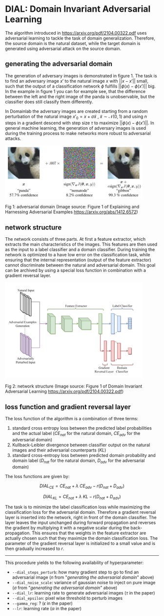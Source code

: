 # DIAL: Domain Invariant Adversarial Learning

The algorithm introduced in https://arxiv.org/pdf/2104.00322.pdf uses adversarial learning to tackle the task of domain generalization. Therefore, the source domain is the natural dataset, while the target domain is generated using adversarial attack on the source domain.


## generating the adversarial domain

The generation of adversary images is demonstrated in figure 1.
The task is to find an adversary image $x'$ to the natural image $x$ with $||x- x'||$ small, such that the output of a classification network $\phi$ fulfills $||\phi(x) - \phi(x')||$ big. In the example in figure 1 you can for example see, that the difference between the left and the right image of the panda is unobservable, but the classifier does still classify them differently.  

In Domainlab the adversary images are created starting from a random perturbation of the natural image $x'_0 = x + \sigma \tilde{x}~$, $\tilde{x} \sim \mathcal{N}(0, 1)$ and using $n$ steps in a gradient descend with step size $\tau$ to maximize $||\phi(x) - \phi(x')||$. In general machine learning, the generation of adversary images is used during the training process to make networks more robust to adversarial attacks.

<img src="figs/adv_example.png" width="450"> 

Fig 1: adversarial domain (Image source: Figure 1 of Explaining and Harnessing Adversarial Examples https://arxiv.org/abs/1412.6572)

## network structure

The network consists of three parts. At first a feature extractor, which extracts the main characteristics of the images. This features are then used as the input to a label classifier and a domain classifier. 
During training the network is optimized to a have low error on the classification task, while ensuring that the internal representation (output of the feature extractor) cannot discriminate between the natural and adversarial domain. This goal can be archived by using a special loss function in combination with a gradient reversal layer.


<img src="figs/DIAL_netw.png" width="450"> 

Fig 2: network structure (Image source: Figure 1 of Domain Invariant Adversarial Learning https://arxiv.org/pdf/2104.00322.pdf)

## loss function and gradient reversal layer

The loss function of the algorithm is a combination of three terms:

1. standard cross entropy loss between the predicted label probabilities and the actual label ($CE_{nat}$ for the natural domain, $CE_{adv}$ for the adversarial domain)
2. Kullback-Leibler divergence between classifier output on the natural images and their adversarial counterparts ($KL$)
3. standard cross-entropy loss between predicted domain probability and domain label ($D_{nat}$ for the natural domain, $D_{adv}$ for the adversarial domain)

The loss functions are given by:

$$
DIAL_{CE} = CE_{nat} + \lambda ~ CE_{adv} - r(D_{nat} + D_{adv}) 
$$

$$
DIAL_{KL} = CE_{nat} + \lambda ~ KL - r(D_{nat} + D_{adv})
$$

The task is to minimize the label classification loss while maximizing the classification loss for the adversarial domain. Therefore a gradient reversal layer is inserted into the network, right in front of the domain classifier. The layer leaves the input unchanged during forward propagation and reverses the gradient by multiplying it with a negative scalar during the back-propagation. This ensures that the weights in the feature extractor are actually chosen such that they maximize the domain classification loss. The parameter of the gradient reversal layer is initialized to a small value and is then gradually increased to $r$. 


---

This procedure yields to the following availability of hyperparameter:
- `--dial_steps_perturb`: how many gradient step to go to find an adversarial image ($n$ from "*generating the adversarial domain*" above)
- `--dial_noise_scale`: variance of gaussian noise to inject on pure image ($\sigma$ from "*generating the adversarial domain*" above)
- `--dial_lr`: learning rate to generate adversarial images ($\tau$ in the paper)
- `--dial_epsilon`: pixel wise threshold to perturb images
- `--gamma_reg`: ? ($\epsilon$ in the paper)
- `--lr`: learning rate ($\alpha$ in the paper)
